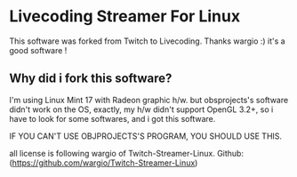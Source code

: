 Livecoding Streamer For Linux
=========================

This software was forked from Twitch to Livecoding.
Thanks wargio :)
it's a good software !

## Why did i fork this software?
I'm using Linux Mint 17 with Radeon graphic h/w.
but obsprojects's software didn't work on the OS, exactly, my h/w didn't support OpenGL 3.2+,
so i have to look for some softwares, and i got this software.

IF YOU CAN'T USE OBJPROJECTS'S PROGRAM, YOU SHOULD USE THIS.

all license is following wargio of Twitch-Streamer-Linux.
Github: (https://github.com/wargio/Twitch-Streamer-Linux)
